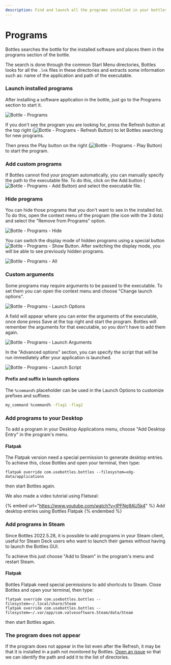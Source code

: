 ```yaml
---
description: Find and launch all the programs installed in your bottles in one click.
---
```


# Programs

Bottles searches the bottle for the installed software and places them in the programs section of the bottle.

The search is done through the common Start Menu directories, Bottles looks for all the `.lnk` files in these directories and extracts some information such as: name of the application and path of the executable.

### Launch installed programs

After installing a software application in the bottle, just go to the Programs section to start it.

![Bottle - Programs](../.gitbook/assets/bottles/programs/Main.png)

If you don't see the program you are looking for, press the Refresh button at the top right (![Bottle - Programs - Refresh Button](../.gitbook/assets/bottles/programs/RefreshButton.png)) to let Bottles searching for new programs.

Then press the Play button on the right (![Bottle - Programs - Play Button](../.gitbook/assets/bottles/programs/PlayButton.png)) to start the program.

### Add сustom programs

If Bottles cannot find your program automatically, you can manually specify the path to the executable file. To do this, click on the Add button (![Bottle - Programs - Add Button](../.gitbook/assets/bottles/programs/AddButton.png)) and select the executable file.

### Hide programs

You can hide those programs that you don't want to see in the installed list. To do this, open the context menu of the program (the icon with the 3 dots) and select the "Remove from Programs" option.

![Bottle - Programs - Hide](../.gitbook/assets/bottles/programs/Hide.png)

You can switch the display mode of hidden programs using a special button ![Bottle - Programs - Show Button](../.gitbook/assets/bottles/programs/ShowButton.png). After switching the display mode, you will be able to see previously hidden programs.

![Bottle - Programs - All](../.gitbook/assets/bottles/programs/All.png)

### Custom arguments

Some programs may require arguments to be passed to the executable. To set them you can open the context menu and choose "Change launch options".

![Bottle - Programs - Launch Options](../.gitbook/assets/bottles/programs/LaunchOptions.png)

A field will appear where you can enter the arguments of the executable, once done press Save at the top right and start the program. Bottles will remember the arguments for that executable, so you don't have to add them again.

![Bottle - Programs - Launch Arguments](../.gitbook/assets/bottles/programs/LaunchArguments.png)

In the "Advanced options" section, you can specify the script that will be run immediately after your application is launched.

![Bottle - Programs - Launch Script](../.gitbook/assets/bottles/programs/LaunchScript.png)

#### Prefix and suffix in launch options

The `%command%` placeholder can be used in the Launch Options to customize prefixes and suffixes:

```bash
my_command %command% -flag1 -flag2
```

### Add programs to your Desktop

To add a program in your Desktop Applications menu, choose "Add Desktop Entry" in the program's menu.

#### Flatpak

The Flatpak version need a special permission to generate desktop entries. To achieve this, close Bottles and open your terminal, then type:

```
flatpak override com.usebottles.bottles --filesystem=xdg-data/applications
```

then start Bottles again.

We also made a video tutorial using Flatseal:

{% embed url="https://www.youtube.com/watch?v=tPFNg9AU5k4" %}
Add desktop entries using Bottles Flatpak
{% endembed %}

### Add programs in Steam

Since Bottles 2022.5.28, it is possible to add programs in your Steam client, useful for Steam Deck users who want to launch their games without having to launch the Bottles GUI.

To achieve this just choose "Add to Steam" in the program's menu and restart Steam.

#### Flatpak

Bottles Flatpak need special permissions to add shortcuts to Steam. Close Bottles and open your terminal, then type:

```
flatpak override com.usebottles.bottles --filesystem=~/.local/share/Steam
flatpak override com.usebottles.bottles --filesystem=~/.var/app/com.valvesoftware.Steam/data/Steam
```

then start Bottles again.

### The program does not appear

If the program does not appear in the list even after the Refresh, it may be that it is installed in a path not monitored by Bottles. [Open an issue](https://github.com/bottlesdevs/Bottles/issues/new/choose) so that we can identify the path and add it to the list of directories.
